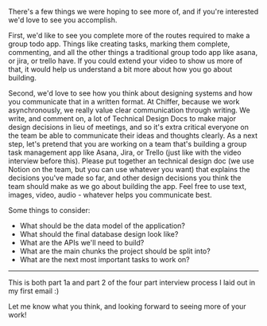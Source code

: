 There's a few things we were hoping to see more of, and if you're interested we'd love to see you accomplish.

First, we'd like to see you complete more of the routes required to make a group todo app. Things like creating tasks, marking them complete, commenting, and all the other things a traditional group todo app like asana, or jira, or trello have. If you could extend your video to show us more of that, it would help us understand a bit more about how you go about building.

Second, we'd love to see how you think about designing systems and how you communicate that in a written format. 
At Chiffer, because we work asynchronously, we really value clear communication through writing. We write, and comment on, a lot of Technical Design Docs to make major design decisions in lieu of meetings, and so it's extra critical everyone on the team be able to communicate their ideas and thoughts clearly. 
 As a next step, let's pretend that you are working on a team that's building a group task management app like Asana, Jira, or Trello (just like with the video interview before this). Please put together an technical design doc (we use Notion on the team, but you can use whatever you want) that explains the decisions you've made so far, and other design decisions you think the team should make as we go about building the app. Feel free to use text, images, video, audio - whatever helps you communicate best. 

Some things to consider: 
- What should be the data model of the application? 
- What should the final database design look like? 
- What are the APIs we'll need to build?
- What are the main chunks the project should be split into? 
- What are the next most important tasks to work on?

---
This is both part 1a and part 2 of the four part interview process I laid out in my first email :)

Let me know what you think, and looking forward to seeing more of your work!